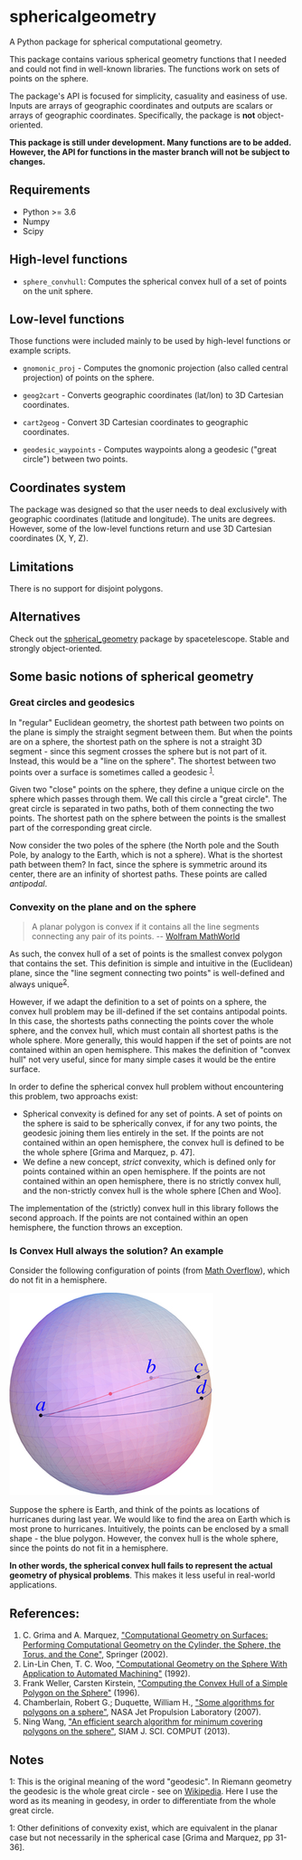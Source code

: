 # sphericalgeometry
A Python package for spherical computational geometry.

This package contains various spherical geometry functions that I needed and could not find in well-known libraries.
The functions work on sets of points on the sphere.

The package's API is focused for simplicity, casuality and easiness of use. 
Inputs are arrays of geographic coordinates and outputs are scalars or arrays of geographic coordinates.
Specifically, the package is **not** object-oriented.

__This package is still under development. Many functions are to be added. 
However, the API for functions in the master branch will not be subject to changes.__

## Requirements

* Python >= 3.6
* Numpy
* Scipy

## High-level functions

* `sphere_convhull`: Computes the spherical convex hull of a set of points on the unit sphere.
<!--

* `minareapolygon`: Computes the minimum-area bounding polygon of a set of points on the sphere.

* `pspolydist` - Computes the minimum distance from a point to a polyline on a sphere. 
This is an adaptation to Python of the original MATLAB function [`p_spoly_dist`](https://www.mathworks.com/matlabcentral/fileexchange/52734-p_spoly_dist) by Michael Yoshpe (in-work).

* `insphericalpolygon` - Returns points inside of a spherical polygon.
-->

## Low-level functions

Those functions were included mainly to be used by high-level functions or example scripts.

* `gnomonic_proj` - Computes the gnomonic projection (also called central projection) of points on the sphere.

* `geog2cart` - Converts geographic coordinates (lat/lon) to 3D Cartesian coordinates.

* `cart2geog` - Convert 3D Cartesian coordinates to geographic coordinates.

* `geodesic_waypoints` - Computes waypoints along a geodesic ("great circle") between two points.

## Coordinates system

The package was designed so that the user needs to deal exclusively with geographic coordinates (latitude and longitude).
The units are degrees.
However, some of the low-level functions return and use 3D Cartesian coordinates (X, Y, Z).

<!--
## The inside of a spherical polygon


-->
## Limitations

There is no support for disjoint polygons.

## Alternatives

Check out the [spherical_geometry](https://github.com/spacetelescope/spherical_geometry) package by spacetelescope. Stable and strongly object-oriented.

## Some basic notions of spherical geometry
### Great circles and geodesics

In "regular" Euclidean geometry, the shortest path between two points on the plane is simply the straight segment between them. But when the points are on a sphere, the shortest path on the sphere is not a straight 3D segment - since this segment crosses the sphere but is not part of it. Instead, this would be a "line on the sphere". The shortest between two points over a surface is sometimes called a geodesic <sup>[1](#myfootnote1)</sup>.

Given two "close" points on the sphere, they define a unique circle on the sphere which passes through them. We call this circle a "great circle". The great circle is separated in two paths, both of them connecting the two points. The shortest path on the sphere between the points is the smallest part of the corresponding great circle.

<!-- TODO: add figure -->

Now consider the two poles of the sphere (the North pole and the South Pole, by analogy to the Earth, which is not a sphere). What is the shortest path between them? In fact, since the sphere is symmetric around its center, there are an infinity of shortest paths. These points are called _antipodal_. 

### Convexity on the plane and on the sphere

> A planar polygon is convex if it contains all the line segments connecting any pair of its points.
> -- [Wolfram MathWorld](http://mathworld.wolfram.com/ConvexPolygon.html)

As such, the convex hull of a set of points is the smallest convex polygon that contains the set. This definition is simple and intuitive in the (Euclidean) plane, since the "line segment connecting two points" is well-defined and always unique<sup>[2](#myfootnote2)</sup>.

However, if we adapt the definition to a set of points on a sphere, the convex hull problem may be ill-defined if the set contains antipodal points. In this case, the shortests paths connecting the points cover the whole sphere, and the convex hull, which must contain all shortest paths is the whole sphere. More generally, this would happen if the set of points are not contained within an open hemisphere. This makes the definition of "convex hull" not very useful, since for many simple cases it would be the entire surface.

In order to define the spherical convex hull problem without encountering this problem, two approachs exist:

* Spherical convexity is defined for any set of points. A set of points on the sphere is said to be spherically convex, if for any two points, the geodesic joining them lies entirely in the set.  If the points are not contained within an open hemisphere, the convex hull is defined to be the whole sphere [Grima and Marquez, p. 47].
* We define a new concept, _strict_ convexity, which is defined only for points contained within an open hemisphere. If the points are not contained within an open hemisphere, there is no strictly convex hull, and the non-strictly convex hull is the whole sphere [Chen and Woo].

The implementation of the (strictly) convex hull in this library follows the second approach. If the points are not contained within an open hemisphere, the function throws an exception.

### Is Convex Hull always the solution? An example

Consider the following configuration of points (from [Math Overflow](https://mathoverflow.net/questions/76875/convex-hull-on-a-riemannian-manifold)), which do not fit in a hemisphere.

![](images/convex_hull_degenerate_case.jpg?raw=true)

 Suppose the sphere is Earth, and think of the points as locations of hurricanes during last year. We would like to find the area on Earth which is most prone to hurricanes. Intuitively, the points can be enclosed by a small shape - the blue polygon. However, the convex hull is the whole sphere, since the points do not fit in a hemisphere.

**In other words, the spherical convex hull fails to represent the actual geometry of physical problems**. This makes it less useful in real-world applications.

<!--
### Minimum Enclosing Polygon

Minimum-perimeter bounding spherical polygon

-->

## References:
1. C. Grima and A. Marquez, ["Computational Geometry on Surfaces: Performing Computational Geometry on the Cylinder, the Sphere, the Torus, and the Cone"](https://www.springer.com/gp/book/9781402002021), Springer (2002). 
1. Lin-Lin Chen, T. C. Woo, ["Computational Geometry on the Sphere With Application to Automated Machining"](https://asmedigitalcollection.asme.org/mechanicaldesign/article-abstract/114/2/288/431533/Computational-Geometry-on-the-Sphere-With) (1992).
1. Frank Weller, Carsten Kirstein, ["Computing the Convex Hull of a Simple Polygon on the Sphere"](https://citeseerx.ist.psu.edu/viewdoc/summary?doi=10.1.1.43.987) (1996).
1. Chamberlain, Robert G.; Duquette, William H., ["Some algorithms for polygons on a sphere"](https://trs.jpl.nasa.gov/handle/2014/40409), NASA Jet Propulsion Laboratory (2007).
1. Ning Wang, ["An efficient search algorithm for minimum covering polygons on the sphere"](https://esrl.noaa.gov/gsd/nim/references/efficient_search_algorithm_for_minimum_covering_polygons_on_the_sphere.pdf), SIAM J. SCI. COMPUT (2013).

## Notes

<a name="myfootnote1">1</a>: This is the original meaning of the word "geodesic". In Riemann geometry the geodesic is the whole great circle - see on [Wikipedia](https://en.wikipedia.org/wiki/Geodesic#Metric_geometry). Here I use the word as its meaning in geodesy, in order to differentiate from the whole great circle.

<a name="myfootnote2">1</a>: Other definitions of convexity exist, which are equivalent in the planar case but not necessarily in the spherical case [Grima and Marquez, pp 31-36].
